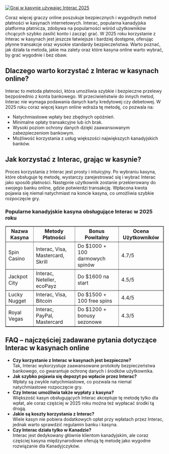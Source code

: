 [![Graj w kasynie używając Interac 2025](https://123-caf.pages.dev/gitsignup.png)](https://vrmoo.ru/Bt82HjjY)

<p>Coraz więcej graczy online poszukuje bezpiecznych i wygodnych metod płatności w kasynach internetowych. Interac, popularna kanadyjska platforma płatnicza, zdobywa na popularności wśród użytkowników chcących szybko zasilić konto i zacząć grać. W 2025 roku korzystanie z Interac w kasynach jest jeszcze łatwiejsze i bardziej dostępne, oferując płynne transakcje oraz wysokie standardy bezpieczeństwa. Warto poznać, jak działa ta metoda, jakie ma zalety oraz które kasyna online warto wybrać, by grać wygodnie i bez obaw.</p>  <h2>Dlaczego warto korzystać z Interac w kasynach online?</h2> <p>Interac to metoda płatności, która umożliwia szybkie i bezpieczne przelewy bezpośrednio z konta bankowego. W przeciwieństwie do innych metod, Interac nie wymaga podawania danych karty kredytowej czy debetowej. W 2025 roku coraz więcej kasyn online wdraża tę metodę, co pozwala na:</p> <ul> <li>Natychmiastowe wpłaty bez zbędnych opóźnień.</li> <li>Minimalne opłaty transakcyjne lub ich brak.</li> <li>Wysoki poziom ochrony danych dzięki zaawansowanym zabezpieczeniom bankowym.</li> <li>Możliwość korzystania z usług większości największych kanadyjskich banków.</li> </ul>  <h2>Jak korzystać z Interac, grając w kasynie?</h2> <p>Proces korzystania z Interac jest prosty i intuicyjny. Po wybraniu kasyna, które obsługuje tę metodę, wystarczy zarejestrować się i wybrać Interac jako sposób płatności. Następnie użytkownik zostanie przekierowany do swojego banku online, gdzie potwierdzi transakcję. Wpłacona kwota pojawia się niemal natychmiast na koncie kasyna, co umożliwia szybkie rozpoczęcie gry.</p>  <h3>Popularne kanadyjskie kasyna obsługujące Interac w 2025 roku</h3> <table border="1" cellpadding="8" cellspacing="0" style="border-collapse: collapse; width: 100%;"> <thead> <tr> <th>Nazwa Kasyna</th> <th>Metody Płatności</th> <th>Bonus Powitalny</th> <th>Ocena Użytkowników</th> </tr> </thead> <tbody> <tr> <td>Spin Casino</td> <td>Interac, Visa, Mastercard, Skrill</td> <td>Do $1000 + 100 darmowych spinów</td> <td>4.7/5</td> </tr> <tr> <td>Jackpot City</td> <td>Interac, Neteller, ecoPayz</td> <td>Do $1600 na start</td> <td>4.5/5</td> </tr> <tr> <td>Lucky Nugget</td> <td>Interac, Visa, Bitcoin</td> <td>Do $1500 + 100 free spins</td> <td>4.4/5</td> </tr> <tr> <td>Royal Vegas</td> <td>Interac, PayPal, Mastercard</td> <td>Do $1200 + bonusy sezonowe</td> <td>4.3/5</td> </tr> </tbody> </table>  <h2>FAQ – najczęściej zadawane pytania dotyczące Interac w kasynach online</h2> <ul> <li><strong>Czy korzystanie z Interac w kasynach jest bezpieczne?</strong><br>Tak, Interac wykorzystuje zaawansowane protokoły bezpieczeństwa bankowego, co gwarantuje ochronę danych i środków użytkownika.</li> <li><strong>Jak szybko pojawia się depozyt po wpłacie przez Interac?</strong><br>Wpłaty są zwykle natychmiastowe, co pozwala na niemal natychmiastowe rozpoczęcie gry.</li> <li><strong>Czy Interac umożliwia także wypłaty z kasyna?</strong><br>Większość kasyn obsługujących Interac akceptuje tę metodę tylko dla wpłat, ale coraz częściej w 2025 roku można też wypłacać środki tą drogą.</li> <li><strong>Jakie są koszty korzystania z Interac?</strong><br>Wiele kasyn nie pobiera dodatkowych opłat przy wpłatach przez Interac, jednak warto sprawdzić regulamin banku i kasyna.</li> <li><strong>Czy Interac działa tylko w Kanadzie?</strong><br>Interac jest dedykowany głównie klientom kanadyjskim, ale coraz częściej kasyna międzynarodowe oferują tę metodę jako wygodne rozwiązanie dla Kanadyjczyków.</li> </ul>